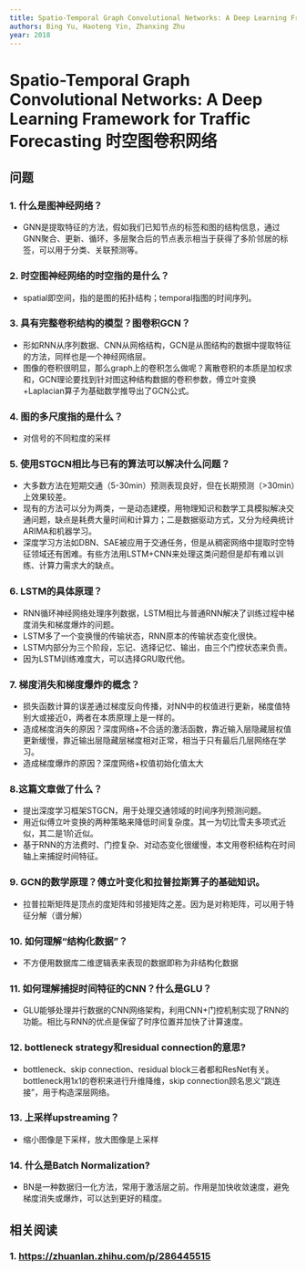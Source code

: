 ```yaml
---
title: Spatio-Temporal Graph Convolutional Networks: A Deep Learning Framework for Traffic Forecasting
authors: Bing Yu, Haoteng Yin, Zhanxing Zhu
year: 2018
---
```


# Spatio-Temporal Graph Convolutional Networks: A Deep Learning Framework for Traffic Forecasting 时空图卷积网络

## 问题

### 1. 什么是图神经网络？

- GNN是提取特征的方法，假如我们已知节点的标签和图的结构信息，通过GNN聚合、更新、循环，多层聚合后的节点表示相当于获得了多阶邻居的标签，可以用于分类、关联预测等。

### 2. 时空图神经网络的时空指的是什么？

- spatial即空间，指的是图的拓扑结构；temporal指图的时间序列。

### 3. 具有完整卷积结构的模型？图卷积GCN？

- 形如RNN从序列数据、CNN从网格结构，GCN是从图结构的数据中提取特征的方法，同样也是一个神经网络层。
- 图像的卷积很明显，那么graph上的卷积怎么做呢？离散卷积的本质是加权求和，GCN理论要找到针对图这种结构数据的卷积参数，傅立叶变换+Laplacian算子为基础数学推导出了GCN公式。

### 4. 图的多尺度指的是什么？

- 对信号的不同粒度的采样

### 5. 使用STGCN相比与已有的算法可以解决什么问题？

- 大多数方法在短期交通（5-30min）预测表现良好，但在长期预测（>30min）上效果较差。
- 现有的方法可以分为两类，一是动态建模，用物理知识和数学工具模拟解决交通问题，缺点是耗费大量时间和计算力；二是数据驱动方式，又分为经典统计ARIMA和机器学习。
- 深度学习方法如DBN、SAE被应用于交通任务，但是从稠密网络中提取时空特征领域还有困难。有些方法用LSTM+CNN来处理这类问题但是却有难以训练、计算力需求大的缺点。

### 6. LSTM的具体原理？

- RNN循环神经网络处理序列数据，LSTM相比与普通RNN解决了训练过程中梯度消失和梯度爆炸的问题。
- LSTM多了一个变换慢的传输状态，RNN原本的传输状态变化很快。
- LSTM内部分为三个阶段，忘记、选择记忆、输出，由三个门控状态来负责。
- 因为LSTM训练难度大，可以选择GRU取代他。

### 7. 梯度消失和梯度爆炸的概念？

- 损失函数计算的误差通过梯度反向传播，对NN中的权值进行更新，梯度值特别大或接近0，两者在本质原理上是一样的。
- 造成梯度消失的原因？深度网络+不合适的激活函数，靠近输入层隐藏层权值更新缓慢，靠近输出层隐藏层梯度相对正常，相当于只有最后几层网络在学习。
- 造成梯度爆炸的原因？深度网络+权值初始化值太大

### 8.这篇文章做了什么？

- 提出深度学习框架STGCN，用于处理交通领域的时间序列预测问题。
- 用近似傅立叶变换的两种策略来降低时间复杂度。其一为切比雪夫多项式近似，其二是1阶近似。
- 基于RNN的方法费时、门控复杂、对动态变化很缓慢，本文用卷积结构在时间轴上来捕捉时间特征。

### 9. GCN的数学原理？傅立叶变化和拉普拉斯算子的基础知识。

- 拉普拉斯矩阵是顶点的度矩阵和邻接矩阵之差。因为是对称矩阵，可以用于特征分解（谱分解）

### 10. 如何理解“结构化数据”？

- 不方便用数据库二维逻辑表来表现的数据即称为非结构化数据

### 11. 如何理解捕捉时间特征的CNN？什么是GLU？

- GLU能够处理并行数据的CNN网络架构，利用CNN+门控机制实现了RNN的功能。相比与RNN的优点是保留了时序位置并加快了计算速度。

### 12. bottleneck strategy和residual connection的意思?

- bottleneck、skip connection、residual block三者都和ResNet有关。bottleneck用1x1的卷积来进行升维降维，skip connection顾名思义“跳连接”，用于构造深层网络。

### 13. 上采样upstreaming？

- 缩小图像是下采样，放大图像是上采样

### 14. 什么是Batch Normalization?

- BN是一种数据归一化方法，常用于激活层之前。作用是加快收敛速度，避免梯度消失或爆炸，可以达到更好的精度。

## 相关阅读

### 1. https://zhuanlan.zhihu.com/p/286445515
